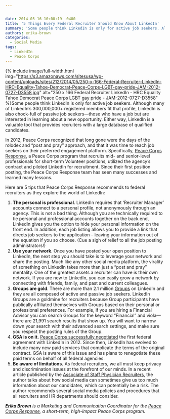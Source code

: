 ```yaml
---


date: 2014-05-16 10:00:19 -0400
title: '5 Things Every Federal Recruiter Should Know About LinkedIn'
summary: 'Some people think LinkedIn is only for active job seekers. Although many of LinkedIn&rsquo;s 300,000,000+ registered members fit that profile, LinkedIn is also chock-full of passive job seekers&mdash;those who have a job but are interested'
authors: erika-brown
categories:
  - Social Media
tags:
  - LinkedIn
  - Peace Corps
---
```



{% include image/full-width.html img="https://s3.amazonaws.com/sitesusa/wp-content/uploads/sites/212/2014/05/250-x-166-Federal-Recruiter-LinkedIn-HRC-Equality-Tahoe-Democrat-Peace-Corps-LGBT-gay-pride-JAM-2012-0727-D3558.jpg" alt="250 x 166 Federal Recruiter LinkedIn - HRC Equality Tahoe Democrat Peace Corps LGBT gay pride - JAM-2012-0727-D3558" %}Some people think LinkedIn is only for active job seekers. Although many of LinkedIn’s 300,000,000+ registered members fit that profile, LinkedIn is also chock-full of passive job seekers—those who have a job but are interested in learning about a new opportunity. Either way, LinkedIn is a valuable tool that provides recruiters with a large database of qualified candidates.

In 2012, Peace Corps recognized that long gone were the days of the rolodex and “post and pray” approach, and that it was time to reach job seekers on their preferred engagement platform. Specifically, [Peace Corps Response](http://www.peacecorps.gov/volunteer/response/), a Peace Corps program that recruits mid- and senior-level professionals for short-term Volunteer positions, utilized the agency’s contract and piloted LinkedIn for recruitment. Since their first position posting, the Peace Corps Response team has seen many successes and learned many lessons.

Here are 5 tips that Peace Corps Response recommends to federal recruiters as they explore the world of LinkedIn:

  1. **The personal is professional**. LinkedIn requires that ‘Recruiter Manager’ accounts connect to a personal profile, not anonymously through an agency. This is not a bad thing. Although you are technically required to tie personal and professional accounts together on the back end, LinkedIn gives you the option to hide your personal information on the front end. In addition, each job listing allows you to provide a link that directs job seekers to the application – leaving your information out of the equation if you so choose. (Cue a sigh of relief to all the job posting administrators!)
  2. **Use your network**. Once you have posted your open position to LinkedIn, the next step you should take is to leverage your network and share the posting. Much like any other social media platform, the virality of something on LinkedIn takes more than just a “post and pray” mentality. One of the greatest assets a recruiter can have is their own network. If you are new to LinkedIn, you can easily grow a network by connecting with friends, family, and past and current colleagues.
  3. **Groups are gold**. There are more than 2.1 million [Groups](http://www.linkedin.com/directory/groups/) on LinkedIn and they are all composed of active and passive job seekers. LinkedIn Groups are a goldmine for recruiters because Group participants have publically affiliated themselves with Groups based on their personal or professional preferences. For example, if you are hiring a Financial Advisor you can search Groups for the keyword “Financial” and viola—there are 21,991 search results that show up. You will want to narrow down your search with their advanced search settings, and make sure you respect the posting rules of the Group.
  4. **GSA is on it.** [Peace Corps successfully negotiated](https://www.WHATEVER/resources/negotiated-terms-of-service-agreements/) the first federal agreement with LinkedIn in 2012. Since then, LinkedIn has evolved to include many new paid services that complicate the terms of the original contract. GSA is aware of this issue and has plans to renegotiate these paid terms on behalf of all federal agencies.
  5. **Be aware of limitations.** As federal recruiters, we all must keep privacy and discrimination issues at the forefront of our minds. In a recent article published by the [Associate of Staff Physician Recruiters](http://www.aspr.org/general/custom.asp?page=1023), the author talks about how social media can sometimes give us too much information about our candidates, which can potentially be a risk. The author recommends several social media policies and procedures that all recruiters and HR departments should consider.

_**Erika Brown** is a Marketing and Communication Coordinator for the [Peace Corps Response](http://www.peacecorps.gov/volunteer/response/), a short-term, high-impact Peace Corps program._